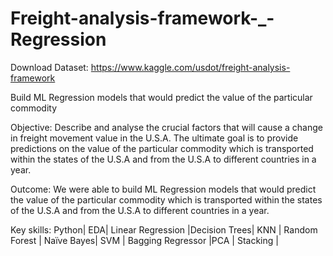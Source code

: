 # Freight-analysis-framework-_-Regression

Download Dataset: https://www.kaggle.com/usdot/freight-analysis-framework

Build ML Regression models that would predict the value of the particular commodity 

 
Objective: Describe and analyse the crucial factors that will cause a change in freight movement value in the U.S.A. The ultimate goal is to provide predictions on the value of the particular commodity which is transported within the states of the U.S.A and from the U.S.A to different countries in a year. 
 
Outcome: We were able to build ML Regression models that would predict the value of the particular commodity which is transported within the states of the U.S.A and from the U.S.A to different countries in a year.  
 
Key skills: Python| EDA| Linear Regression |Decision Trees| KNN | Random Forest | Naïve Bayes| SVM | Bagging Regressor |PCA | Stacking | 
